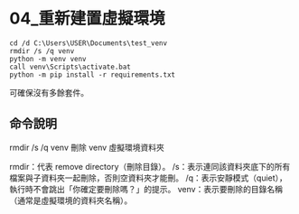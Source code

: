 # 04_重新建置虛擬環境

```
cd /d C:\Users\USER\Documents\test_venv
rmdir /s /q venv
python -m venv venv
call venv\Scripts\activate.bat
python -m pip install -r requirements.txt
```

可確保沒有多餘套件。

## 命令說明
rmdir /s /q venv
刪除 venv 虛擬環境資料夾

rmdir：代表 remove directory（刪除目錄）。
/s：表示連同該資料夾底下的所有檔案與子資料夾一起刪除，否則空資料夾才能刪。
/q：表示安靜模式（quiet），執行時不會跳出「你確定要刪除嗎？」的提示。
venv：表示要刪除的目錄名稱（通常是虛擬環境的資料夾名稱）。